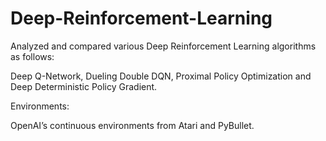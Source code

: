 # Deep-Reinforcement-Learning

Analyzed and compared various Deep Reinforcement Learning algorithms as follows:

Deep Q-Network, Dueling Double DQN, Proximal Policy Optimization and Deep Deterministic Policy Gradient.



Environments:

OpenAI’s continuous environments from Atari and PyBullet.
